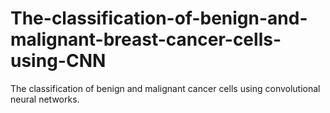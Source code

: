 # The-classification-of-benign-and-malignant-breast-cancer-cells-using-CNN
The classification of benign and malignant cancer cells using convolutional neural networks. 
